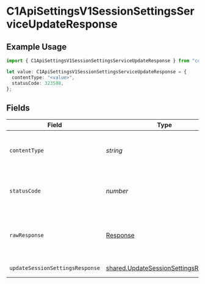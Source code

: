 # C1ApiSettingsV1SessionSettingsServiceUpdateResponse

## Example Usage

```typescript
import { C1ApiSettingsV1SessionSettingsServiceUpdateResponse } from "conductorone-sdk-typescript/sdk/models/operations";

let value: C1ApiSettingsV1SessionSettingsServiceUpdateResponse = {
  contentType: "<value>",
  statusCode: 323588,
};
```

## Fields

| Field                                                                                               | Type                                                                                                | Required                                                                                            | Description                                                                                         |
| --------------------------------------------------------------------------------------------------- | --------------------------------------------------------------------------------------------------- | --------------------------------------------------------------------------------------------------- | --------------------------------------------------------------------------------------------------- |
| `contentType`                                                                                       | *string*                                                                                            | :heavy_check_mark:                                                                                  | HTTP response content type for this operation                                                       |
| `statusCode`                                                                                        | *number*                                                                                            | :heavy_check_mark:                                                                                  | HTTP response status code for this operation                                                        |
| `rawResponse`                                                                                       | [Response](https://developer.mozilla.org/en-US/docs/Web/API/Response)                               | :heavy_check_mark:                                                                                  | Raw HTTP response; suitable for custom response parsing                                             |
| `updateSessionSettingsResponse`                                                                     | [shared.UpdateSessionSettingsResponse](../../../sdk/models/shared/updatesessionsettingsresponse.md) | :heavy_minus_sign:                                                                                  | Successful response                                                                                 |